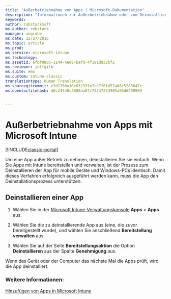 ```yaml
---
title: "Außerbetriebnahme von Apps | Microsoft-Dokumentation"
description: "Informationen zur Außerbetriebnahme oder zum Deinstallieren von Apps mithilfe von Intune."
keywords: 
author: robstackmsft
ms.author: robstack
manager: angrobe
ms.date: 12/27/2016
ms.topic: article
ms.prod: 
ms.service: microsoft-intune
ms.technology: 
ms.assetid: 6fbf0805-1144-4e08-bafd-4f181d932bf2
ms.reviewer: jeffgilb
ms.suite: ems
ms.custom: intune-classic
translationtype: Human Translation
ms.sourcegitcommit: e7d1760a10e63233fe7cc7f6fd57a68c5283647c
ms.openlocfilehash: d0c24549c4805da87c74247253905a96d6290969


---
```


# <a name="retire-apps-using-microsoft-intune"></a>Außerbetriebnahme von Apps mit Microsoft Intune

[!INCLUDE[classic-portal](../includes/classic-portal.md)]

Um eine App außer Betrieb zu nehmen, deinstallieren Sie sie einfach. Wenn Sie Apps mit Intune bereitstellen und verwalten, ist der Prozess zum Deinstallieren der App für mobile Geräte und Windows-PCs identisch. Damit dieses Verfahren erfolgreich ausgeführt werden kann, muss die App den Deinstallationsprozess unterstützen.

## <a name="uninstall-an-app"></a>Deinstallieren einer App

1.  Wählen Sie in der [Microsoft Intune-Verwaltungskonsole](https://manage.microsoft.com) **Apps** &gt; **Apps** aus.

2.  Wählen Sie die zu deinstallierende App aus (eine, die zuvor bereitgestellt wurde), und wählen Sie anschließend **Bereitstellung verwalten** aus.

3.  Wählen Sie auf der Seite **Bereitstellungsaktion** die Option **Deinstallieren** aus der Spalte **Genehmigung** aus.

Wenn das Gerät oder der Computer das nächste Mal die Apps prüft, wird die App deinstalliert.

### <a name="see-also"></a>Weitere Informationen:
[Hinzufügen von Apps in Microsoft Intune](add-apps.md)



<!--HONumber=Dec16_HO5-->


